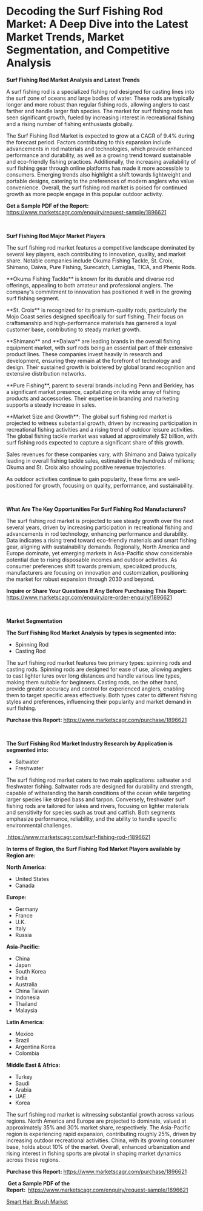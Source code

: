 <p><h1>Decoding the Surf Fishing Rod Market: A Deep Dive into the Latest Market Trends, Market Segmentation, and Competitive Analysis</h1></p><p><strong>Surf Fishing Rod Market Analysis and Latest Trends</strong></p>
<p><p>A surf fishing rod is a specialized fishing rod designed for casting lines into the surf zone of oceans and large bodies of water. These rods are typically longer and more robust than regular fishing rods, allowing anglers to cast farther and handle larger fish species. The market for surf fishing rods has seen significant growth, fueled by increasing interest in recreational fishing and a rising number of fishing enthusiasts globally. </p><p>The Surf Fishing Rod Market is expected to grow at a CAGR of 9.4% during the forecast period. Factors contributing to this expansion include advancements in rod materials and technologies, which provide enhanced performance and durability, as well as a growing trend toward sustainable and eco-friendly fishing practices. Additionally, the increasing availability of surf fishing gear through online platforms has made it more accessible to consumers. Emerging trends also highlight a shift towards lightweight and portable designs, catering to the preferences of modern anglers who value convenience. Overall, the surf fishing rod market is poised for continued growth as more people engage in this popular outdoor activity.</p></p>
<p><strong>Get a Sample PDF of the Report:&nbsp;</strong> <a href="https://www.marketscagr.com/enquiry/request-sample/1896621?utm_campaign=1868&utm_medium=2&utm_source=Github&utm_content=ia&utm_term=09022025&utm_id=surf-fishing-rod">https://www.marketscagr.com/enquiry/request-sample/1896621</a></p>
<p>&nbsp;</p>
<p><strong>Surf Fishing Rod Major Market Players</strong></p>
<p><p>The surf fishing rod market features a competitive landscape dominated by several key players, each contributing to innovation, quality, and market share. Notable companies include Okuma Fishing Tackle, St. Croix, Shimano, Daiwa, Pure Fishing, Surecatch, Lamiglas, TICA, and Phenix Rods.</p><p>**Okuma Fishing Tackle** is known for its durable and diverse rod offerings, appealing to both amateur and professional anglers. The company's commitment to innovation has positioned it well in the growing surf fishing segment.</p><p>**St. Croix** is recognized for its premium-quality rods, particularly the Mojo Coast series designed specifically for surf fishing. Their focus on craftsmanship and high-performance materials has garnered a loyal customer base, contributing to steady market growth.</p><p>**Shimano** and **Daiwa** are leading brands in the overall fishing equipment market, with surf rods being an essential part of their extensive product lines. These companies invest heavily in research and development, ensuring they remain at the forefront of technology and design. Their sustained growth is bolstered by global brand recognition and extensive distribution networks.</p><p>**Pure Fishing**, parent to several brands including Penn and Berkley, has a significant market presence, capitalizing on its wide array of fishing products and accessories. Their expertise in branding and marketing supports a steady increase in sales.</p><p>**Market Size and Growth**: The global surf fishing rod market is projected to witness substantial growth, driven by increasing participation in recreational fishing activities and a rising trend of outdoor leisure activities. The global fishing tackle market was valued at approximately $2 billion, with surf fishing rods expected to capture a significant share of this growth.</p><p>Sales revenues for these companies vary, with Shimano and Daiwa typically leading in overall fishing tackle sales, estimated in the hundreds of millions; Okuma and St. Croix also showing positive revenue trajectories.</p><p>As outdoor activities continue to gain popularity, these firms are well-positioned for growth, focusing on quality, performance, and sustainability.</p></p>
<p>&nbsp;</p>
<p><strong>What Are The Key Opportunities For Surf Fishing Rod Manufacturers?</strong></p>
<p><p>The surf fishing rod market is projected to see steady growth over the next several years, driven by increasing participation in recreational fishing and advancements in rod technology, enhancing performance and durability. Data indicates a rising trend toward eco-friendly materials and smart fishing gear, aligning with sustainability demands. Regionally, North America and Europe dominate, yet emerging markets in Asia-Pacific show considerable potential due to rising disposable incomes and outdoor activities. As consumer preferences shift towards premium, specialized products, manufacturers are focusing on innovation and customization, positioning the market for robust expansion through 2030 and beyond.</p></p>
<p><strong>Inquire or Share Your Questions If Any Before Purchasing This Report:</strong> <a href="https://www.marketscagr.com/enquiry/pre-order-enquiry/1896621?utm_campaign=1868&utm_medium=2&utm_source=Github&utm_content=ia&utm_term=09022025&utm_id=surf-fishing-rod">https://www.marketscagr.com/enquiry/pre-order-enquiry/1896621</a></p>
<p>&nbsp;</p>
<p><strong>Market Segmentation</strong></p>
<p><strong>The Surf Fishing Rod Market Analysis by types is segmented into:</strong></p>
<p><ul><li>Spinning Rod</li><li>Casting Rod</li></ul></p>
<p><p>The surf fishing rod market features two primary types: spinning rods and casting rods. Spinning rods are designed for ease of use, allowing anglers to cast lighter lures over long distances and handle various line types, making them suitable for beginners. Casting rods, on the other hand, provide greater accuracy and control for experienced anglers, enabling them to target specific areas effectively. Both types cater to different fishing styles and preferences, influencing their popularity and market demand in surf fishing.</p></p>
<p><strong>Purchase this Report:&nbsp;</strong><a href="https://www.marketscagr.com/purchase/1896621?utm_campaign=1868&utm_medium=2&utm_source=Github&utm_content=ia&utm_term=09022025&utm_id=surf-fishing-rod">https://www.marketscagr.com/purchase/1896621</a></p>
<p>&nbsp;</p>
<p><strong>The Surf Fishing Rod Market Industry Research by Application is segmented into:</strong></p>
<p><ul><li>Saltwater</li><li>Freshwater</li></ul></p>
<p><p>The surf fishing rod market caters to two main applications: saltwater and freshwater fishing. Saltwater rods are designed for durability and strength, capable of withstanding the harsh conditions of the ocean while targeting larger species like striped bass and tarpon. Conversely, freshwater surf fishing rods are tailored for lakes and rivers, focusing on lighter materials and sensitivity for species such as trout and catfish. Both segments emphasize performance, reliability, and the ability to handle specific environmental challenges.</p></p>
<p><a href="https://www.marketscagr.com/surf-fishing-rod-r1896621?utm_campaign=1868&utm_medium=2&utm_source=Github&utm_content=ia&utm_term=09022025&utm_id=surf-fishing-rod">&nbsp;https://www.marketscagr.com/surf-fishing-rod-r1896621</a></p>
<p><strong>In terms of Region, the Surf Fishing Rod Market Players available by Region are:</strong></p>
<p>
    <p> <strong> North America: </strong>
        <ul>
            <li>United States</li>
            <li>Canada</li>
        </ul>
        </p> 
    <p> <strong> Europe: </strong>
        <ul>
            <li>Germany</li>
            <li>France</li>
            <li>U.K.</li>
            <li>Italy</li>
            <li>Russia</li>
        </ul>
        </p> 
    <p> <strong> Asia-Pacific: </strong>
        <ul>
            <li>China</li>
            <li>Japan</li>
            <li>South Korea</li>
            <li>India</li>
            <li>Australia</li>
            <li>China Taiwan</li>
            <li>Indonesia</li>
            <li>Thailand</li>
            <li>Malaysia</li>
        </ul>
        </p> 
    <p> <strong> Latin America: </strong>
        <ul>
            <li>Mexico</li>
            <li>Brazil</li>
            <li>Argentina Korea</li>
            <li>Colombia</li>
        </ul>
        </p> 
    <p> <strong> Middle East & Africa: </strong>
        <ul>
            <li>Turkey</li>
            <li>Saudi</li>
            <li>Arabia</li>
            <li>UAE</li>
            <li>Korea</li>
        </ul>
    </p>
    </p>
<p><p>The surf fishing rod market is witnessing substantial growth across various regions. North America and Europe are projected to dominate, valued at approximately 35% and 30% market share, respectively. The Asia-Pacific region is experiencing rapid expansion, contributing roughly 25%, driven by increasing outdoor recreational activities. China, with its growing consumer base, holds about 10% of the market. Overall, enhanced urbanization and rising interest in fishing sports are pivotal in shaping market dynamics across these regions.</p></p>
<p><strong>Purchase this Report: </strong><a href="https://www.marketscagr.com/purchase/1896621?utm_campaign=1868&utm_medium=2&utm_source=Github&utm_content=ia&utm_term=09022025&utm_id=surf-fishing-rod">https://www.marketscagr.com/purchase/1896621</a></p>
<p>&nbsp;<strong>Get a Sample PDF of the Report:&nbsp;&nbsp;</strong><a href="https://www.marketscagr.com/enquiry/request-sample/1896621?utm_campaign=1868&utm_medium=2&utm_source=Github&utm_content=ia&utm_term=09022025&utm_id=surf-fishing-rod">https://www.marketscagr.com/enquiry/request-sample/1896621</a></p>
<p><strong></strong></p>
<p><p><a href="https://github.com/Krish2023na/Market-Research-Report-List-7/blob/main/smart-hair-brush-market.md?utm_campaign=1868&utm_medium=2&utm_source=Github&utm_content=ia&utm_term=09022025&utm_id=surf-fishing-rod">Smart Hair Brush Market</a></p></p>